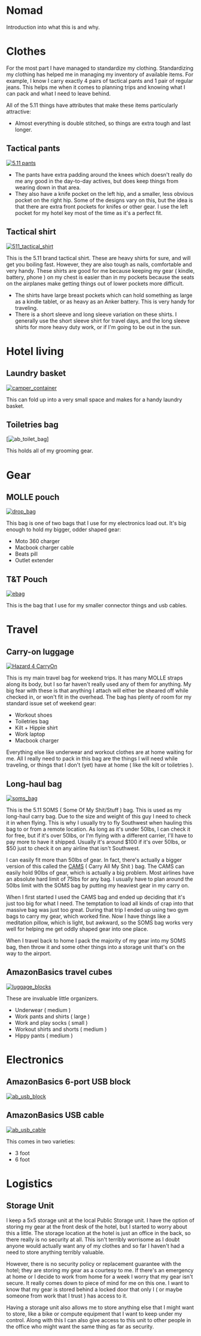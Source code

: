 # Nomad

Introduction into what this is and why.

# Clothes

For the most part I have managed to standardize my clothing.  Standardizing my clothing has helped me in managing my inventory of available items.  For example, I know I carry exactly 4 pairs of tactical pants and 1 pair of regular jeans.  This helps me when it comes to planning trips and knowing what I can pack and what I need to leave behind.

All of the 5.11 things have attributes that make these items particularly attractive:

* Almost everything is double stitched, so things are extra tough and last longer.

## Tactical pants

[![5.11 pants][511_pants]](https://www.amazon.com/5-11-74273-Mens-TacLite-38W-36L/dp/B001V2Z9F2/ref=pd_rhf_gw_p_img_12?ie=UTF8&psc=1&refRID=4Z2QXCKRS617V3NMBHJK)

* The pants have extra padding around the knees which doesn't really do me any good in the day-to-day actives, but does keep things from wearing down in that area.
* They also have a knife pocket on the left hip, and a smaller, less obvious pocket on the right hip.  Some of the designs vary on this, but the idea is that there are extra front pockets for knifes or other gear.  I use the left pocket for my hotel key most of the time as it's a perfect fit.

## Tactical shirt

[![511_tactical_shirt][511_tactical_shirt]](https://www.amazon.com/5-11-50159-CAMS-Rolling-Duffle/dp/B01G2E6E3Y/ref=pd_sim_200_2?ie=UTF8&refRID=N40D30W311PD2T4EA7KX)

This is the 5.11 brand tactical shirt.  These are heavy shirts for sure, and will get you boiling fast.  However, they are also tough as nails, comfortable and very handy.  These shirts are good for me because keeping my gear ( kindle, battery, phone ) on my chest is easier than in my pockets because the seats on the airplanes make getting things out of lower pockets more difficult.

* The shirts have large breast pockets which can hold something as large as a kindle tablet, or as heavy as an Anker battery.  This is very handy for traveling.
* There is a short sleeve and long sleeve variation on these shirts.  I generally use the short sleeve shirt for travel days, and the long sleeve shirts for more heavy duty work, or if I'm going to be out in the sun.  

# Hotel living

## Laundry basket

[![camper_container]](https://www.amazon.com/gp/product/B00192KYE0/ref=oh_aui_detailpage_o01_s00?ie=UTF8&psc=1)

This can fold up into a very small space and makes for a handy laundry basket.

## Toiletries bag

[![ab_toilet_bag]]

This holds all of my grooming gear.

# Gear

## MOLLE pouch

[![drop_bag]](https://www.amazon.com/gp/product/B00I81KSBY/ref=oh_aui_detailpage_o01_s01?ie=UTF8&psc=1)

This bag is one of two bags that I use for my electronics load out.  It's big enough to hold my bigger, odder shaped gear:

* Moto 360 charger
* Macbook charger cable
* Beats pill
* Outlet extender

## T&T Pouch

[![ebag]](https://www.amazon.com/dp/B0046O0PEC/ref=twister_B0175GAGLE?th=1)

This is the bag that I use for my smaller connector things and usb cables.

# Travel

## Carry-on luggage

[![Hazard 4 CarryOn][hazard_carryon]](https://www.amazon.com/Hazard-Support-Rugged-Rolling-Carry/dp/B00AJ5F7BS/ref=pd_rhf_gw_p_img_11?ie=UTF8&psc=1&refRID=4Z2QXCKRS617V3NMBHJK)

This is my main travel bag for weekend trips.  It has many MOLLE straps along its body, but I so far haven't really used any of them for anything.  My big fear with these is that anything I attach will either be sheared off while checked in, or won't fit in the overhead.  The bag has plenty of room for my standard issue set of weekend gear:

* Workout shoes
* Toiletries bag
* Kilt + Hippie shirt
* Work laptop
* Macbook charger

Everything else like underwear and workout clothes are at home waiting for me.  All I really need to pack in this bag are the things I will need while traveling, or things that I don't (yet) have at home ( like the kilt or toiletries ).

## Long-haul bag

[![soms_bag][soms_bag]](https://www.amazon.com/gp/product/B00B2YGRTG/ref=oh_aui_search_detailpage?ie=UTF8&psc=1)

This is the 5.11 SOMS ( Some Of My Shit/Stuff ) bag.  This is used as my long-haul carry bag.  Due to the size and weight of this guy I need to check it in when flying.  This is why I usually try to fly Southwest when hauling this bag to or from a remote location.  As long as it's under 50lbs, I can check it for free, but if it's over 50lbs, or I'm flying with a different carrier, I'll have to pay more to have it shipped.  Usually it's around $100 if it's over 50lbs, or $50 just to check it on any airline that isn't Southwest.

I can easily fit more than 50lbs of gear.  In fact, there's actually a bigger version of this called the [CAMS](https://www.amazon.com/5-11-50159-CAMS-Rolling-Duffle/dp/B01G2E6E3Y/ref=pd_sim_200_2?ie=UTF8&refRID=N40D30W311PD2T4EA7KX) ( Carry All My Shit ) bag.  The CAMS can easily hold 90lbs of gear, which is actually a big problem.  Most airlines have an absolute hard limit of 75lbs for any bag.  I usually have to plan around the 50lbs limit with the SOMS bag by putting my heaviest gear in my carry on.

When I first started I used the CAMS bag and ended up deciding that it's just too big for what I need.  The temptation to load all kinds of crap into that massive bag was just too great.  During that trip I ended up using two gym bags to carry my gear, which worked fine.  Now I have things like a meditation pillow, which is light, but awkward, so the SOMS bag works very well for helping me get oddly shaped gear into one place.

When I travel back to home I pack the majority of my gear into my SOMS bag, then throw it and some other things into a storage unit that's on the way to the airport.

## AmazonBasics travel cubes

[![luggage_blocks]](https://www.amazon.com/AmazonBasics-4-Piece-Packing-Cube-Set/dp/B014VBGUCA/ref=sr_1_2?ie=UTF8&qid=1475685393&sr=8-2&keywords=AmazonBasics%2Btravel%2Bcubes&th=1)

These are invaluable little organizers.

* Underwear ( medium )
* Work pants and shirts ( large )
* Work and play socks ( small )
* Workout shirts and shorts ( medium )
* Hippy pants ( medium )

# Electronics

## AmazonBasics 6-port USB block

[![ab_usb_block]]()

## AmazonBasics USB cable

[![ab_usb_cable]]()

This comes in two varieties:

* 3 foot
* 6 foot

# Logistics

## Storage Unit

I keep a 5x5 storage unit at the local Public Storage unit.  I have the option of storing my gear at the front desk of the hotel, but I started to worry about this a little.  The storage location at the hotel is just an office in the back, so there really is no security at all.  This isn't terribly worrisome as I doubt anyone would actually want any of my clothes and so far I haven't had a need to store anything terribly valuable.

However, there is no security policy or replacement guarantee with the hotel; they are storing my gear as a courtesy to me.  If there's an emergency at home or I decide to work from home for a week I worry that my gear isn't secure.  It really comes down to piece of mind for me on this one.  I want to know that my gear is stored behind a locked door that only I ( or maybe someone from work that I trust ) has access to it.

Having a storage unit also allows me to store anything else that I might want to store, like a bike or compute equipment that I want to keep under my control.  Along with this I can also give access to this unit to other people in the office who might want the same thing as far as security.



[ab_toilet_bag]: https://github.com/krogebry/devops/raw/master/images/mobile_nomad/ab_toilet_bag.jpg
[camper_container]: https://github.com/krogebry/devops/raw/master/images/mobile_nomad/camper_container.jpg

[ab_usb_block]: https://github.com/krogebry/devops/raw/master/images/mobile_nomad/ab_usb_block.jpg
[ab_usb_cable]: https://github.com/krogebry/devops/raw/master/images/mobile_nomad/ab_usb_cable.jpg

[ebag]: https://github.com/krogebry/devops/raw/master/images/mobile_nomad/ebag.jpg
[drop_bag]: https://github.com/krogebry/devops/raw/master/images/mobile_nomad/drop_bag.jpg
[luggage_blocks]: https://github.com/krogebry/devops/raw/master/images/mobile_nomad/luggage_blocks.jpg
[ab_toilet_bag]: https://github.com/krogebry/devops/raw/master/images/mobile_nomad/ab_toilet_bag.jpg
[soms_bag]: https://github.com/krogebry/devops/raw/master/images/mobile_nomad/soms_bag.jpg
[511_pants]: https://github.com/krogebry/devops/raw/master/images/mobile_nomad/511_pants.jpg
[hazard_carryon]: https://github.com/krogebry/devops/raw/master/images/mobile_nomad/hazard_carryon.jpg
[511_tactical_shirt]: https://github.com/krogebry/devops/raw/master/images/mobile_nomad/511_tactical_shirt.jpg

